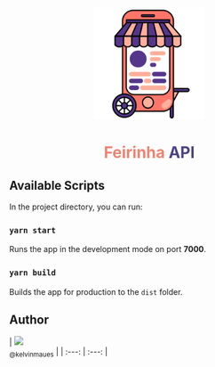 <div align="center">
  <img width="200px" src="./src/public/feirinha_img.png">
  <h1>
    <span style="color:#ed8473">Feirinha</span> <span style="color:#4d4384">API</span>
  </h1>
</div>

## Available Scripts

In the project directory, you can run:

### `yarn start`

Runs the app in the development mode on port **7000**.<br />

### `yarn build`

Builds the app for production to the `dist` folder.<br />

## Author

| [<img src="https://avatars3.githubusercontent.com/u/11196828?s=460&u=3bb8fac22345e3fac52bc1becc6774ab10c37642&v=4" width=115><br><sub>@kelvinmaues</sub>](https://github.com/kelvinmaues) | 
| :---: | :---: |